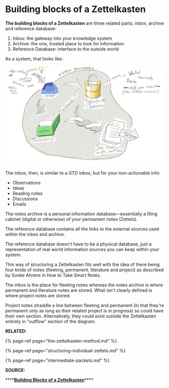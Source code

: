 # Building blocks of a Zettelkasten

**The building blocks of a Zettelkasten** are three related parts; inbox, archive and reference database:

1. Inbox: the gateway into your knowledge system
2. Archive: the one, trusted place to look for information
3. Reference Database: interface to the outside world

  
As a system, that looks like: 

![](.gitbook/assets/201405161618_zk_flow.jpg)

The inbox, then, is similar to a GTD inbox, but for your non-actionable info: 

* Observations
* Ideas 
* Reading notes
* Discussions
* Emails 

The notes archive is a personal information database—essentially a filing cabinet \(digital or otherwise\) of your permanent notes \(Zettels\).

The reference database contains all the links to the external sources used within the inbox and archive.  

The reference database doesn't have to be a physical database, just a representation of real world information sources you can keep within your system. 

This way of structuring a Zettelkasten fits well with the idea of there being four kinds of notes \(fleeting, permanent, literature and project\) as described by Sonke Ahrens in How to Take Smart Notes. 

The inbox is the place for fleeting notes whereas the notes archive is where permanent and literature notes are stored. What isn't clearly defined is where project notes are stored. 

Project notes straddle a line between fleeting and permanent \(in that they're permanent only as long as their related project is in progress\) so could have their own section. Alternatively, they could exist outside the Zettelkasten entirely in "outflow" section of the diagram. 

**RELATED:**

{% page-ref page="the-zettelkasten-method.md" %}

{% page-ref page="structuring-individual-zettels.md" %}

{% page-ref page="intermediate-packets.md" %}

**SOURCE:**

\*\*\*\*[**Building Blocks of a Zettelkasten**](https://zettelkasten.de/posts/zettelkasten-building-blocks/)\*\*\*\*


